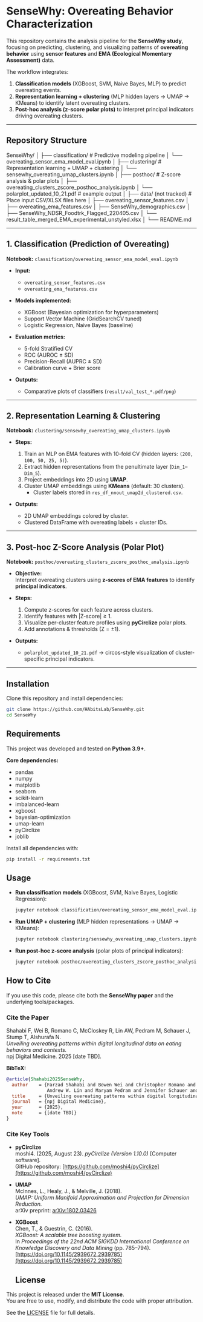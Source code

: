 # SenseWhy: Overeating Behavior Characterization

This repository contains the analysis pipeline for the **SenseWhy study**, focusing on predicting, clustering, and visualizing patterns of **overeating behavior** using **sensor features** and **EMA (Ecological Momentary Assessment)** data.

The workflow integrates:
1. **Classification models** (XGBoost, SVM, Naive Bayes, MLP) to predict overeating events.  
2. **Representation learning + clustering** (MLP hidden layers → UMAP → KMeans) to identify latent overeating clusters.  
3. **Post-hoc analysis (z-score polar plots)** to interpret principal indicators driving overeating clusters.

---

## Repository Structure
SenseWhy/
│
├── classification/                       # Predictive modeling pipeline
│   └── overeating_sensor_ema_model_eval.ipynb
│
├── clustering/                           # Representation learning + UMAP + clustering
│   └── sensewhy_overeating_umap_clusters.ipynb
│
├── posthoc/                              # Z-score analysis & polar plots
│   ├── overeating_clusters_zscore_posthoc_analysis.ipynb
│   └── polarplot_updated_10_21.pdf       # example output
│
├── data/ (not tracked)                   # Place input CSV/XLSX files here
│   ├── overeating_sensor_features.csv
│   ├── overeating_ema_features.csv
│   ├── SenseWhy_demographics.csv
│   ├── SenseWhy_NDSR_Foodtrk_Flagged_220405.csv
│   └── result_table_merged_EMA_experimental_unstyled.xlsx
│
└── README.md

---

## 1. Classification (Prediction of Overeating)

**Notebook:** `classification/overeating_sensor_ema_model_eval.ipynb`

- **Input:**  
  - `overeating_sensor_features.csv`  
  - `overeating_ema_features.csv`  

- **Models implemented:**  
  - XGBoost (Bayesian optimization for hyperparameters)  
  - Support Vector Machine (GridSearchCV tuned)  
  - Logistic Regression, Naive Bayes (baseline)  

- **Evaluation metrics:**  
  - 5-fold Stratified CV  
  - ROC (AUROC ± SD)  
  - Precision-Recall (AUPRC ± SD)  
  - Calibration curve + Brier score  

- **Outputs:**  
  - Comparative plots of classifiers (`result/val_test_*.pdf/png`)  

---

## 2. Representation Learning & Clustering

**Notebook:** `clustering/sensewhy_overeating_umap_clusters.ipynb`

- **Steps:**  
  1. Train an MLP on EMA features with 10-fold CV (hidden layers: `(200, 100, 50, 25, 5)`).
  2. Extract hidden representations from the penultimate layer (`Dim_1`–`Dim_5`).
  3. Project embeddings into 2D using **UMAP**.
  4. Cluster UMAP embeddings using **KMeans** (default: 30 clusters).  
     - Cluster labels stored in `res_df_nnout_umap2d_clustered.csv`.  

- **Outputs:**  
  - 2D UMAP embeddings colored by cluster.  
  - Clustered DataFrame with overeating labels + cluster IDs.  

---

## 3. Post-hoc Z-Score Analysis (Polar Plot)

**Notebook:** `posthoc/overeating_clusters_zscore_posthoc_analysis.ipynb`

- **Objective:**  
  Interpret overeating clusters using **z-scores of EMA features** to identify **principal indicators**.

- **Steps:**  
  1. Compute z-scores for each feature across clusters.  
  2. Identify features with |Z-score| ≥ 1.  
  3. Visualize per-cluster feature profiles using **pyCirclize** polar plots.  
  4. Add annotations & thresholds (Z = ±1).  

- **Outputs:**  
  - `polarplot_updated_10_21.pdf` → circos-style visualization of cluster-specific principal indicators.  

---

## Installation

Clone this repository and install dependencies:

```bash
git clone https://github.com/HAbitsLab/SenseWhy.git
cd SenseWhy

```

## Requirements

This project was developed and tested on **Python 3.9+**.

**Core dependencies:**
- pandas  
- numpy  
- matplotlib  
- seaborn  
- scikit-learn  
- imbalanced-learn  
- xgboost  
- bayesian-optimization  
- umap-learn  
- pyCirclize  
- joblib  

Install all dependencies with:

```bash
pip install -r requirements.txt
```

## Usage

- **Run classification models** (XGBoost, SVM, Naive Bayes, Logistic Regression):

  ```bash
  jupyter notebook classification/overeating_sensor_ema_model_eval.ipynb
  ```
- **Run UMAP + clustering** (MLP hidden representations → UMAP → KMeans):
  ```bash
  jupyter notebook clustering/sensewhy_overeating_umap_clusters.ipynb
   ```
- **Run post-hoc z-score analysis** (polar plots of principal indicators):
  ```bash
  jupyter notebook posthoc/overeating_clusters_zscore_posthoc_analysis.ipynb
  ```
## How to Cite

If you use this code, please cite both the **SenseWhy paper** and the underlying tools/packages.

### Cite the Paper

Shahabi F, Wei B, Romano C, McCloskey R, Lin AW, Pedram M, Schauer J, Stump T, Alshurafa N.  
*Unveiling overeating patterns within digital longitudinal data on eating behaviors and contexts.*  
npj Digital Medicine. 2025 [date TBD].

**BibTeX:**

```bibtex
@article{Shahabi2025SenseWhy,
  author    = {Farzad Shahabi and Bowen Wei and Christopher Romano and Rachel McCloskey and
               Andrew W. Lin and Maryam Pedram and Jennifer Schauer and Taylor Stump and Nabil Alshurafa},
  title     = {Unveiling overeating patterns within digital longitudinal data on eating behaviors and contexts},
  journal   = {npj Digital Medicine},
  year      = {2025},
  note      = {[date TBD]}
}
```
### Cite Key Tools

- **pyCirclize**  
  moshi4. (2025, August 23). *pyCirclize (Version 1.10.0)* [Computer software].  
  GitHub repository: [https://github.com/moshi4/pyCirclize](https://github.com/moshi4/pyCirclize)

- **UMAP**  
  McInnes, L., Healy, J., & Melville, J. (2018).  
  *UMAP: Uniform Manifold Approximation and Projection for Dimension Reduction.*  
  arXiv preprint: [arXiv:1802.03426](https://arxiv.org/abs/1802.03426)

- **XGBoost**  
  Chen, T., & Guestrin, C. (2016).  
  *XGBoost: A scalable tree boosting system.*  
  In *Proceedings of the 22nd ACM SIGKDD International Conference on Knowledge Discovery and Data Mining* (pp. 785–794).  
  [https://doi.org/10.1145/2939672.2939785](https://doi.org/10.1145/2939672.2939785)

  ## License

This project is released under the **MIT License**.  
You are free to use, modify, and distribute the code with proper attribution.  

See the [LICENSE](LICENSE) file for full details.




